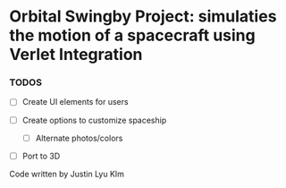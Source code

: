 # Orbital Swingby Project: simulaties the motion of a spacecraft using Verlet Integration




### TODOS

- [ ] Create UI elements for users 
- [ ] Create options to customize spaceship
    - [ ] Alternate photos/colors
- [ ] Port to 3D 


Code written by Justin Lyu KIm 
